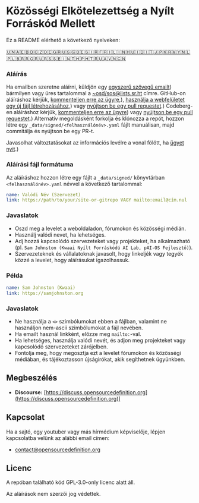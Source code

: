 # Közösségi Elkötelezettség a Nyílt Forráskód Mellett

Ez a README elérhető a következő nyelveken:
<!-- TRANSLATIONS_START -->
[🇺🇳](README.md)[🇦🇪](README_ar-AE.md)[🇧🇩](README_bn-BD.md)[🇨🇿](README_cs-CZ.md)[🇩🇪](README_de-DE.md)[🇬🇷](README_el-GR.md)[🇺🇸](README_en-US.md)[🇬🇧](README_en-GB.md)[🇪🇸](README_es-ES.md)[🇮🇷](README_fa-IR.md)[🇫🇷](README_fr-FR.md)[🇮🇱](README_he-IL.md)[🇮🇳](README_hi-IN.md)[🇭🇺](README_hu-HU.md)[🇮🇩](README_id-ID.md)[🇮🇹](README_it-IT.md)[🇯🇵](README_ja-JP.md)[🇰🇷](README_ko-KR.md)[🇲🇾](README_ms-MY.md)[🇳🇱](README_nl-NL.md)[🇵🇱](README_pl-PL.md)[🇧🇷](README_pt-BR.md)[🇷🇴](README_ro-RO.md)[🇷🇺](README_ru-RU.md)[🇷🇸](README_sr-RS.md)[🇸🇪](README_sv-SE.md)[🇮🇳](README_ta-IN.md)[🇹🇭](README_th-TH.md)[🇵🇭](README_tl-PH.md)[🇹🇷](README_tr-TR.md)[🇺🇦](README_uk-UA.md)[🇻🇳](README_vi-VN.md)[🇨🇳](README_zh-CN.md)
<!-- TRANSLATIONS_END -->

### Aláírás

Ha emailben szeretne aláírni, küldjön egy [egyszerű szövegű emailt](https://useplaintext.email/)) bármilyen vagy üres tartalommal a [~osd/sos@lists.sr.ht](mailto:~osd/sos@lists.sr.ht) címre.
GitHub-on aláíráshoz kérjük, [kommenteljen erre az ügyre](https://github.com/OpenSourceDefinition/sos/issues/1),), [használja a webfelületet egy új fájl létrehozásához](https://github.com/OpenSourceDefinition/sos/new/main/_data/signed),) vagy [nyújtson be egy pull requestet](https://github.com/OpenSourceDefinition/sos/pulls).)
Codeberg-en aláíráshoz kérjük, [kommenteljen erre az ügyre](https://codeberg.org/osd/sos/issues/1)) vagy [nyújtson be egy pull requestet](https://codeberg.org/osd/sos/pulls).)
Alternatív megoldásként forkolja és klónozza a repót, hozzon létre egy `_data/signed/<felhasználónév>.yaml` fájlt manuálisan, majd commitálja és nyújtson be egy PR-t.

Javasolhat változtatásokat az információs levélre a vonal fölött, ha [ügyet nyit](https://codeberg.org/osd/sos/issues).)

### Aláírási fájl formátuma

Az aláíráshoz hozzon létre egy fájlt a `_data/signed/` könyvtárban `<felhasználónév>.yaml` névvel a következő tartalommal:

```yaml
name: Valódi Név (Szervezet)
link: https://path/to/your/site-or-gitrepo VAGY mailto:email@cím.nul
```

### Javaslatok
- Oszd meg a levelet a weboldaladon, fórumokon és közösségi médián.
- Használj valódi nevet, ha lehetséges.
- Adj hozzá kapcsolódó szervezeteket vagy projekteket, ha alkalmazható (pl. `Sam Johnston (Kwaai Nyílt Forráskódú AI Lab, pAI-OS Fejlesztő)`).
- Szervezeteknek és vállalatoknak javasolt, hogy linkeljék vagy tegyék közzé a levelet, hogy aláírásukat igazolhassuk.

### Példa

```yaml
name: Sam Johnston (Kwaai)
link: https://samjohnston.org
```

### Javaslatok

- Ne használja a `<>` szimbólumokat ebben a fájlban, valamint ne használjon nem-ascii szimbólumokat a fájl nevében.
- Ha emailt használ linkként, előzze meg `mailto:`-val.
- Ha lehetséges, használja valódi nevét, és adjon meg projekteket vagy kapcsolódó szervezeteket zárójelben.
- Fontolja meg, hogy megosztja ezt a levelet fórumokon és közösségi médiában, és tájékoztasson újságírókat, akik segíthetnek ügyünkben.

## Megbeszélés

- **Discourse:** [https://discuss.opensourcedefinition.org](https://discuss.opensourcedefinition.org)]

## Kapcsolat
Ha a sajtó, egy youtuber vagy más hírmédium képviselője, lépjen kapcsolatba velünk az alábbi email címen:
- [contact@opensourcedefinition.org](mailto:contact@opensourcedefinition.org)

## Licenc
A repóban található kód GPL-3.0-only licenc alatt áll.

Az aláírások nem szerzői jog védettek.